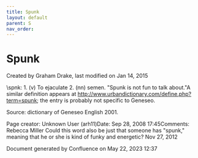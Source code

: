 ```yaml
---
title: Spunk
layout: default
parent: S
nav_order:
---
```


# Spunk

Created by  Graham Drake, last modified on Jan 14, 2015

\spnk\: 1. (v) To ejaculate 2. (nn) semen. &quot;Spunk is not fun to talk about.&quot;A similar definition appears at http://www.urbandictionary.com/define.php?term=spunk; the entry is probably not specific to Geneseo.

Source: dictionary of Geneseo English 2001. 

Page creator: Unknown User (arh11)Date: Sep 28, 2008 17:45Comments: Rebecca Miller Could this word also be just that someone has &quot;spunk,&quot; meaning that he or she is kind of funky and energetic? Nov 27, 2012

Document generated by Confluence on May 22, 2023 12:37


